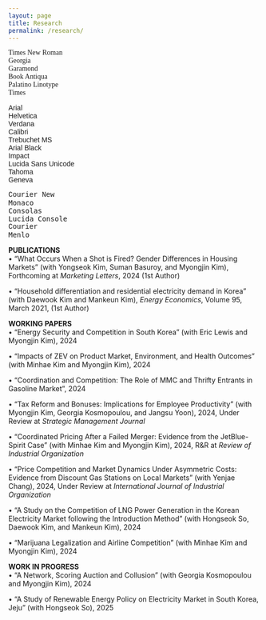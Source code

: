 ```yaml
---
layout: page
title: Research
permalink: /research/
---
```

<span style="font-family: 'Times New Roman', serif">Times New Roman</span>  
<span style="font-family: 'Georgia', serif">Georgia</span>  
<span style="font-family: 'Garamond', serif">Garamond</span>  
<span style="font-family: 'Book Antiqua', serif">Book Antiqua</span>  
<span style="font-family: 'Palatino Linotype', serif">Palatino Linotype</span>  
<span style="font-family: 'Times', serif">Times</span>  

<span style="font-family: 'Arial', sans-serif">Arial</span>  
<span style="font-family: 'Helvetica', sans-serif">Helvetica</span>  
<span style="font-family: 'Verdana', sans-serif">Verdana</span>  
<span style="font-family: 'Calibri', sans-serif">Calibri</span>  
<span style="font-family: 'Trebuchet MS', sans-serif">Trebuchet MS</span>  
<span style="font-family: 'Arial Black', sans-serif">Arial Black</span>  
<span style="font-family: 'Impact', sans-serif">Impact</span>  
<span style="font-family: 'Lucida Sans Unicode', sans-serif">Lucida Sans Unicode</span>  
<span style="font-family: 'Tahoma', sans-serif">Tahoma</span>  
<span style="font-family: 'Geneva', sans-serif">Geneva</span>  

<span style="font-family: 'Courier New', monospace">Courier New</span>  
<span style="font-family: 'Monaco', monospace">Monaco</span>  
<span style="font-family: 'Consolas', monospace">Consolas</span>  
<span style="font-family: 'Lucida Console', monospace">Lucida Console</span>  
<span style="font-family: 'Courier', monospace">Courier</span>  
<span style="font-family: 'Menlo', monospace">Menlo</span>  


<b>PUBLICATIONS</b>   
• “What Occurs When a Shot is Fired? Gender Differences in Housing Markets” (with Yongseok Kim, Suman Basuroy, and Myongjin Kim), Forthcoming at <em>Marketing Letters</em>, 2024 (1st Author)  

• “Household differentiation and residential electricity demand in Korea” (with Daewook Kim and Mankeun Kim), <em>Energy Economics</em>, Volume 95, March 2021, (1st Author)  


<b>WORKING PAPERS</b>   
• “Energy Security and Competition in South Korea” (with Eric Lewis and Myongjin Kim), 2024  

• “Impacts of ZEV on Product Market, Environment, and Health Outcomes” (with Minhae Kim and Myongjin Kim), 2024  

• “Coordination and Competition: The Role of MMC and Thrifty Entrants in Gasoline Market”, 2024  

• “Tax Reform and Bonuses: Implications for Employee Productivity” (with Myongjin Kim, Georgia Kosmopoulou, and Jangsu Yoon), 2024, Under Review at <em>Strategic Management Journal</em>  

• “Coordinated Pricing After a Failed Merger: Evidence from the JetBlue-Spirit Case” (with Minhae Kim and Myongjin Kim), 2024, R&R at <em>Review of Industrial Organization</em>  

• “Price Competition and Market Dynamics Under Asymmetric Costs: Evidence from Discount Gas Stations on Local Markets” (with Yenjae Chang), 2024, Under Review at <em>International Journal of Industrial Organization</em>  

• “A Study on the Competition of LNG Power Generation in the Korean Electricity Market following the Introduction Method” (with Hongseok So, Daewook Kim, and Mankeun Kim), 2024  

• “Marijuana Legalization and Airline Competition” (with Minhae Kim and Myongjin Kim), 2024  


<b>WORK IN PROGRESS</b>   
• “A Network, Scoring Auction and Collusion” (with Georgia Kosmopoulou and Myongjin Kim), 2024  

• “A Study of Renewable Energy Policy on Electricity Market in South Korea, Jeju” (with Hongseok So), 2025  








